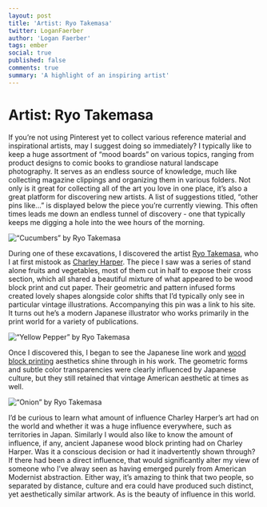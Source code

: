 ```yaml
---
layout: post
title: 'Artist: Ryo Takemasa'
twitter: LoganFaerber
author: 'Logan Faerber'
tags: ember
social: true
published: false
comments: true
summary: 'A highlight of an inspiring artist'
---
```


# Artist: Ryo Takemasa

If you’re not using Pinterest yet to collect various reference material and inspirational artists, may I suggest doing so immediately? I typically like to keep a huge assortment of “mood boards” on various topics, ranging from product designs to comic books to grandiose natural landscape photography. It serves as an endless source of knowledge, much like collecting magazine clippings and organizing them in various folders. Not only is it great for collecting all of the art you love in one place, it’s also a great platform for discovering new artists. A list of suggestions titled, “other pins like...” is displayed below the piece you’re currently viewing. This often times leads me down an endless tunnel of discovery - one that typically keeps me digging a hole into the wee hours of the morning. 

![“Cucumbers” by Ryo Takemasa](http://24.media.tumblr.com/tumblr_mbi1kuOUHp1rfdswao1_500.jpg)

During one of these excavations, I discovered the artist [Ryo Takemasa](http://ryotakemasa.com/), who I at first mistook as [Charley Harper](http://en.wikipedia.org/wiki/Charley_Harper). The piece I saw was a series of stand alone fruits and vegetables, most of them cut in half to expose their cross section, which all shared a beautiful mixture of what appeared to be wood block print and cut paper. Their geometric and pattern infused forms created lovely shapes alongside color shifts that I’d typically only see in particular vintage illustrations. Accompanying this pin was a link to his site. It turns out he’s a modern Japanese illustrator who works primarily in the print world for a variety of publications. 

![“Yellow Pepper” by Ryo Takemasa](http://24.media.tumblr.com/67de982b360a312ab4d4623f544ba118/tumblr_mg1q8u60Ra1rfdswao1_500.jpg)

Once I discovered this, I began to see the Japanese line work and [wood block printing](https://www.google.com/search?q=Japanese+wood+block+print&safe=active&es_sm=91&espv=210&source=lnms&tbm=isch&sa=X&ei=o__0UuZd5anRAdv0gJgP&ved=0CAgQ_AUoAg&biw=2840&bih=1495&dpr=0.9) aesthetics shine through in his work. The geometric forms and subtle color transparencies were clearly influenced by Japanese culture, but they still retained that vintage American aesthetic at times as well.

![“Onion” by Ryo Takemasa](http://24.media.tumblr.com/tumblr_m9xfe6iAqI1rfdswao1_500.jpg)

I’d be curious to learn what amount of influence Charley Harper’s art had on the world and whether it was a huge influence everywhere, such as territories in Japan. Similarly I would also like to know the amount of influence, if any, ancient Japanese wood block printing had on Charley Harper. Was it a conscious decision or had it inadvertently shown through? If there had been a direct influence, that would significantly alter my view of someone who I’ve alway seen as having emerged purely from American Modernist abstraction. Either way, it’s amazing to think that two people, so separated by distance, culture and era could have produced such distinct, yet aesthetically similar artwork. As is the beauty of influence in this world. 